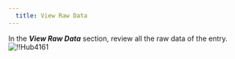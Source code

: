 ```yaml
---
  title: View Raw Data
---
```

In the ***View Raw Data*** section, review all the raw data of the entry.  
![!!Hub4161](https://webdevolutions.azureedge.net/docs/en/hub/Hub4161.png) 

